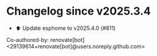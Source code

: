 # Changelog since v2025.3.4
- ⬆️ Update esphome to v2025.4.0 (#811)

Co-authored-by: renovate[bot] <29139614+renovate[bot]@users.noreply.github.com> 
